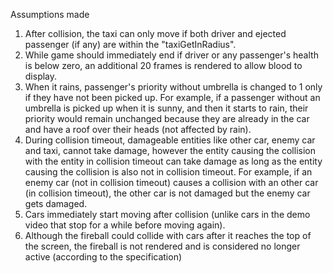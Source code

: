 Assumptions made
1. After collision, the taxi can only move if both driver and ejected passenger (if any) are within the 
   "taxiGetInRadius".
2. While game should immediately end if driver or any passenger's health is below zero, an additional 20 frames is 
   rendered to allow blood to display.
3. When it rains, passenger's priority without umbrella is changed to 1 only if they have not been picked up. For 
   example, if a passenger without an umbrella is picked up when it is sunny, and then it starts to rain, their 
   priority would remain unchanged because they are already in the car and have a roof over their heads (not 
   affected by rain).
4. During collision timeout, damageable entities like other car, enemy car and taxi, cannot take damage, however the 
   entity causing the collision with the entity in collision timeout can take damage as long as the entity causing 
   the collision is also not in collision timeout. For example, if an enemy car (not in collision timeout) causes a 
   collision with an other car (in collision timeout), the other car is not damaged but the enemy car gets damaged.
5. Cars immediately start moving after collision (unlike cars in the demo video that stop for a while before moving 
   again).
6. Although the fireball could collide with cars after it reaches the top of the screen, the fireball is not 
   rendered and is considered no longer active (according to the specification)